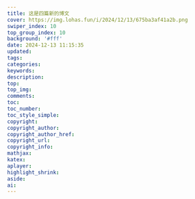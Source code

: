 ```yaml
---
title: 这是四篇新的博文
cover: https://img.lohas.fun/i/2024/12/13/675ba3af41a2b.png
swiper_index: 10
top_group_index: 10
background: '#fff'
date: 2024-12-13 11:15:35
updated:
tags:
categories:
keywords:
description:
top:
top_img:
comments:
toc:
toc_number:
toc_style_simple:
copyright:
copyright_author:
copyright_author_href:
copyright_url:
copyright_info:
mathjax:
katex:
aplayer:
highlight_shrink:
aside:
ai:
---
```

